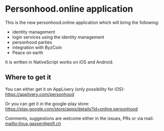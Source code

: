 # Personhood.online application

This is the new personhood.online application which will bring the following:

- identity management
- login services using the identity management
- personhood parties
- integration with ByzCoin
- Peace on earth

It is written in NativeScript works on iOS and Android.


## Where to get it

You can either get it on AppLivery (only possibility for iOS): https://applivery.com/personhood

Or you can get it in the google-play store: https://play.google.com/store/apps/details?id=online.personhood

Comments, suggestions are welcome either in the issues, PRs or via mail: <mailto:linus.gasser@epfl.ch>
